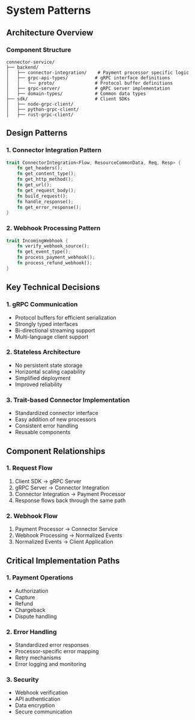 # System Patterns

## Architecture Overview

### Component Structure
```
connector-service/
├── backend/
│   ├── connector-integration/    # Payment processor specific logic
│   ├── grpc-api-types/          # gRPC interface definitions
│   │   └── proto/               # Protocol buffer definitions
│   ├── grpc-server/             # gRPC server implementation
│   ├── domain-types/            # Common data types
├── sdk/                         # Client SDKs
│   ├── node-grpc-client/
│   ├── python-grpc-client/
│   ├── rust-grpc-client/
```

## Design Patterns

### 1. Connector Integration Pattern
```rust
trait ConnectorIntegration<Flow, ResourceCommonData, Req, Resp> {
    fn get_headers();
    fn get_content_type();
    fn get_http_method();
    fn get_url();
    fn get_request_body();
    fn build_request();
    fn handle_response();
    fn get_error_response();
}
```

### 2. Webhook Processing Pattern
```rust
trait IncomingWebhook {
    fn verify_webhook_source();
    fn get_event_type();
    fn process_payment_webhook();
    fn process_refund_webhook();
}
```

## Key Technical Decisions

### 1. gRPC Communication
- Protocol buffers for efficient serialization
- Strongly typed interfaces
- Bi-directional streaming support
- Multi-language client support

### 2. Stateless Architecture
- No persistent state storage
- Horizontal scaling capability
- Simplified deployment
- Improved reliability

### 3. Trait-based Connector Implementation
- Standardized connector interface
- Easy addition of new processors
- Consistent error handling
- Reusable components

## Component Relationships

### 1. Request Flow
1. Client SDK → gRPC Server
2. gRPC Server → Connector Integration
3. Connector Integration → Payment Processor
4. Response flows back through the same path

### 2. Webhook Flow
1. Payment Processor → Connector Service
2. Webhook Processing → Normalized Events
3. Normalized Events → Client Application

## Critical Implementation Paths

### 1. Payment Operations
- Authorization
- Capture
- Refund
- Chargeback
- Dispute handling

### 2. Error Handling
- Standardized error responses
- Processor-specific error mapping
- Retry mechanisms
- Error logging and monitoring

### 3. Security
- Webhook verification
- API authentication
- Data encryption
- Secure communication 